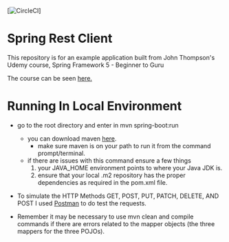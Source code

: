 [![CircleCI](https://circleci.com/gh/springframeworkguru/spring-rest-client-examples.svg?style=svg)]
# Spring Rest Client

This repository is for an example application built from John Thompson's Udemy course, Spring Framework 5 - Beginner to Guru

The course can be seen [here.](http://courses.springframework.guru/p/spring-framework-5-begginer-to-guru/?product_id=363173)

# Running In Local Environment

- go to the root directory and enter in mvn spring-boot:run
    - you can download maven [here](https://maven.apache.org/download.cgi).
        - make sure maven is on your path to run it from the command prompt/terminal.
    - if there are issues with this command ensure a few things
        1) your JAVA_HOME environment points to where your Java JDK is.
        2) ensure that your local .m2 repository has the proper dependencies as required in the pom.xml file. 
        
- To simulate the HTTP Methods GET, POST, PUT, PATCH, DELETE, AND POST I used [Postman](https://www.getpostman.com/apps) 
to do test the requests.       

- Remember it may be necessary to use mvn clean and compile commands if there are errors related to the mapper objects
(the three mappers for the three POJOs).